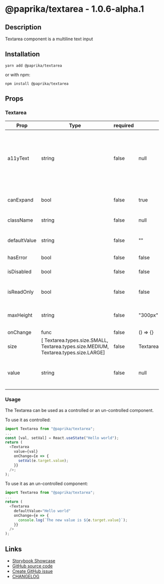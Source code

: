 <!-- start: Autogenerated - do not modify -->

# @paprika/textarea - 1.0.6-alpha.1

## Description

Textarea component is a multiline text input

## Installation

```
yarn add @paprika/textarea
```

or with npm:

```
npm install @paprika/textarea
```

## Props

### Textarea

| Prop         | Type                                                                                | required | default                    | Description                                                                                         |
| ------------ | ----------------------------------------------------------------------------------- | -------- | -------------------------- | --------------------------------------------------------------------------------------------------- |
| a11yText     | string                                                                              | false    | null                       | Descriptive a11y text for assistive technologies. By default, text from children node will be used. |
| canExpand    | bool                                                                                | false    | true                       | Indicate if the textarea is expandable                                                              |
| className    | string                                                                              | false    | null                       | Sets class name                                                                                     |
| defaultValue | string                                                                              | false    | ""                         | Do not use in conjunction with value prop                                                           |
| hasError     | bool                                                                                | false    | false                      |                                                                                                     |
| isDisabled   | bool                                                                                | false    | false                      | If the textarea is disabled                                                                         |
| isReadOnly   | bool                                                                                | false    | false                      | If the textarea is read-only                                                                        |
| maxHeight    | string                                                                              | false    | "300px"                    | Indicates the maximum height of the textarea                                                        |
| onChange     | func                                                                                | false    | () => {}                   |                                                                                                     |
| size         | [ Textarea.types.size.SMALL, Textarea.types.size.MEDIUM, Textarea.types.size.LARGE] | false    | Textarea.types.size.MEDIUM |                                                                                                     |
| value        | string                                                                              | false    | null                       | Do not use in conjunction with defaultValue prop                                                    |

<!-- end: Autogenerated - do not modify -->
<!-- content -->

### Usage

The Textarea can be used as a controlled or an un-controlled component.

To use it as controlled:

```js
import Textarea from "@paprika/textarea";
...
const [val, setVal] = React.useState("Hello world");
return (
  <Textarea
    value={val}
    onChange={e => {
      setVal(e.target.value);
    }}
  />;
);
```

To use it as an un-controlled component:

```js
import Textarea from "@paprika/textarea";
...
return (
  <Textarea
    defaultValue="Hello world"
    onChange={e => {
      console.log(`The new value is ${e.target.value}`);
    }}
  />
);
```

<!-- eoContent -->

## Links

- [Storybook Showcase](https://paprika.highbond.com/?path=/story/forms-textarea--showcase)
- [GitHub source code](https://github.com/acl-services/paprika/tree/master/packages/Textarea/src)
- [Create GitHub issue](https://github.com/acl-services/paprika/issues/new?label=[]&title=@paprika/textarea%20[help]:%20your%20short%20description&body=%0A%23%20Help%20wanted%0A%0A%23%23%20Please%20write%20your%20question.%0A*A%20clear%20and%20concise%20description%20of%20what%20the%20question%20is*%0A%0A%23%23%20Additional%20context%0A*Add%20any%20other%20context%20or%20screenshots%20about%20your%20question%20here.*%0A)
- [CHANGELOG](https://github.com/acl-services/paprika/tree/master/packages/Textarea/CHANGELOG.md)
